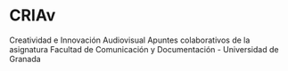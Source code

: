 # CRIAv
Creatividad e Innovación Audiovisual 
Apuntes colaborativos de la asignatura 
Facultad de Comunicación y Documentación - 
Universidad de Granada


